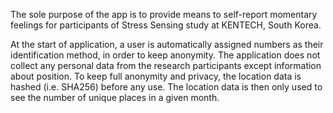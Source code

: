 The sole purpose of the app is to provide means to self-report momentary feelings for participants of Stress Sensing study at KENTECH, South Korea.

At the start of application, a user is automatically assigned numbers as their identification method, in order to keep anonymity. The application does not collect any personal data from the research participants except information about position. To keep full anonymity and privacy, the location data is hashed (i.e. SHA256) before any use. The location data is then only used to see the number of unique places in a given month.